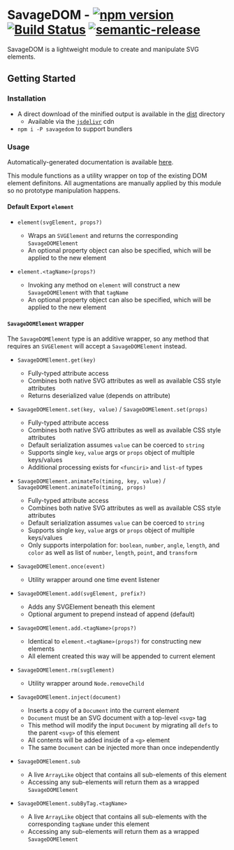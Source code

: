 # SavageDOM - [![npm version](https://badge.fury.io/js/savagedom.svg)](https://badge.fury.io/js/savagedom) [![Build Status](https://travis-ci.org/molisani/SavageDOM.svg?branch=master)](https://travis-ci.org/molisani/SavageDOM) [![semantic-release](https://img.shields.io/badge/%20%20%F0%9F%93%A6%F0%9F%9A%80-semantic--release-e10079.svg)](https://github.com/semantic-release/semantic-release)

SavageDOM is a lightweight module to create and manipulate SVG elements.

## Getting Started

### Installation

- A direct download of the minified output is available in the [dist](./dist/) directory
  - Available via the [`jsdelivr`](https://www.jsdelivr.com/package/npm/savagedom) cdn
- `npm i -P savagedom` to support bundlers

### Usage

Automatically-generated documentation is available [here](https://molisani.github.io/SavageDOM/index.html).

This module functions as a utility wrapper on top of the existing DOM element definitons. All augmentations are manually applied by this module so no prototype manipulation happens.

#### Default Export `element`

- `element(svgElement, props?)`
  - Wraps an `SVGElement` and returns the corresponding `SavageDOMElement`
  - An optional property object can also be specified, which will be applied to the new element

- `element.<tagName>(props?)`
  - Invoking any method on `element` will construct a new `SavageDOMElement` with that `tagName`
  - An optional property object can also be specified, which will be applied to the new element

#### `SavageDOMElement` wrapper

The `SavageDOMElement` type is an additive wrapper, so any method that requires an `SVGElement` will accept a `SavageDOMElement` instead.

- `SavageDOMElement.get(key)`
  - Fully-typed attribute access
  - Combines both native SVG attributes as well as available CSS style attributes
  - Returns deserialized value (depends on attribute)

- `SavageDOMElement.set(key, value)` / `SavageDOMElement.set(props)`
  - Fully-typed attribute access
  - Combines both native SVG attributes as well as available CSS style attributes
  - Default serialization assumes `value` can be coerced to `string`
  - Supports single `key`, `value` args or `props` object of multiple keys/values
  - Additional processing exists for `<funciri>` and `list-of` types

- `SavageDOMElement.animateTo(timing, key, value)` / `SavageDOMElement.animateTo(timing, props)`
  - Fully-typed attribute access
  - Combines both native SVG attributes as well as available CSS style attributes
  - Default serialization assumes `value` can be coerced to `string`
  - Supports single `key`, `value` args or `props` object of multiple keys/values
  - Only supports interpolation for: `boolean`, `number`, `angle`, `length`, and `color` as well as list of `number`, `length`, `point`, and `transform`

- `SavageDOMElement.once(event)`
  - Utility wrapper around one time event listener

- `SavageDOMElement.add(svgElement, prefix?)`
  - Adds any SVGElement beneath this element
  - Optional argument to prepend instead of append (default)

- `SavageDOMElement.add.<tagName>(props?)`
  - Identical to `element.<tagName>(props?)` for constructing new elements
  - All element created this way will be appended to current element

- `SavageDOMElement.rm(svgElement)`
  - Utility wrapper around `Node.removeChild`

- `SavageDOMElement.inject(document)`
  - Inserts a copy of a `Document` into the current element
  - `Document` must be an SVG document with a top-level `<svg>` tag
  - This method will modify the input `Document` by migrating all `defs` to the parent `<svg>` of this element
  - All contents will be added inside of a `<g>` element
  - The same `Document` can be injected more than once independently

- `SavageDOMElement.sub`
  - A live `ArrayLike` object that contains all sub-elements of this element
  - Accessing any sub-elements will return them as a wrapped `SavageDOMElement`

- `SavageDOMElement.subByTag.<tagName>`
  - A live `ArrayLike` object that contains all sub-elements with the corresponding `tagName` under this element
  - Accessing any sub-elements will return them as a wrapped `SavageDOMElement`
